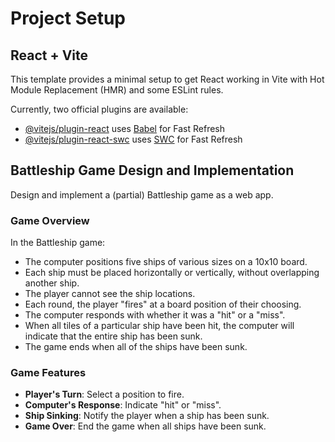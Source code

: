 # Project Setup

## React + Vite

This template provides a minimal setup to get React working in Vite with Hot Module Replacement (HMR) and some ESLint rules.

Currently, two official plugins are available:

- [@vitejs/plugin-react](https://github.com/vitejs/vite-plugin-react/blob/main/packages/plugin-react) uses [Babel](https://babeljs.io/) for Fast Refresh
- [@vitejs/plugin-react-swc](https://github.com/vitejs/vite-plugin-react/blob/main/packages/plugin-react-swc) uses [SWC](https://swc.rs/) for Fast Refresh

## Battleship Game Design and Implementation

Design and implement a (partial) Battleship game as a web app.

### Game Overview

In the Battleship game:

- The computer positions five ships of various sizes on a 10x10 board.
- Each ship must be placed horizontally or vertically, without overlapping another ship.
- The player cannot see the ship locations.
- Each round, the player "fires" at a board position of their choosing.
- The computer responds with whether it was a "hit" or a "miss".
- When all tiles of a particular ship have been hit, the computer will indicate that the entire ship has been sunk.
- The game ends when all of the ships have been sunk.

### Game Features

- **Player's Turn**: Select a position to fire.
- **Computer's Response**: Indicate "hit" or "miss".
- **Ship Sinking**: Notify the player when a ship has been sunk.
- **Game Over**: End the game when all ships have been sunk.
